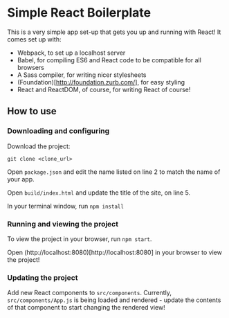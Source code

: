 # Simple React Boilerplate

This is a very simple app set-up that gets you up and running with React! It comes set up with:

- Webpack, to set up a localhost server
- Babel, for compiling ES6 and React code to be compatible for all browsers
- A Sass compiler, for writing nicer stylesheets
- (Foundation)[http://foundation.zurb.com/], for easy styling
- React and ReactDOM, of course, for writing React of course!

## How to use

### Downloading and configuring

Download the project:

```
git clone <clone_url>
```
Open `package.json` and edit the name listed on line 2 to match the name of your app.

Open `build/index.html` and update the title of the site, on line 5.

In your terminal window, run `npm install`

### Running and viewing the project

To view the project in your browser, run `npm start`.

Open (http://localhost:8080)[http://localhost:8080] in your browser to view the project!

### Updating the project

Add new React components to `src/components`. Currently, `src/components/App.js` is being loaded and rendered - update the contents of that component to start changing the rendered view!
